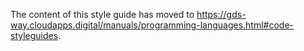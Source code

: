 The content of this style guide has moved to https://gds-way.cloudapps.digital/manuals/programming-languages.html#code-styleguides.
